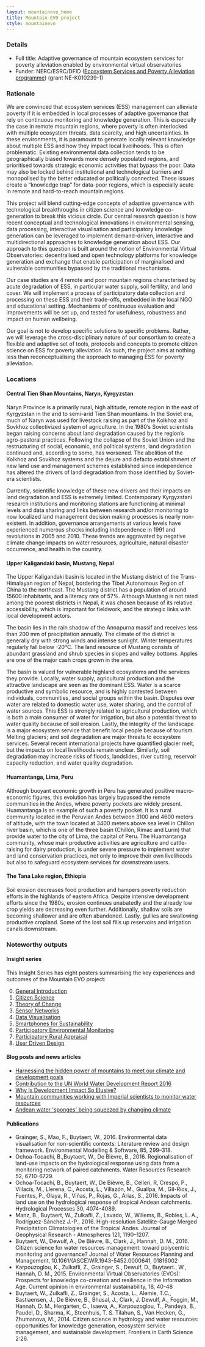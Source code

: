```yaml
---
layout: mountainevo_home
title: Mountain-EVO project
style: mountainevo
---
```


### Details

- Full title: Adaptive governance of mountain ecosystem services for poverty alleviation enabled by environmental virtual observatories
- Funder: NERC/ESRC/DFID ([Ecosystem Services and Poverty Alleviation programme](http://www.espa.ac.uk/)) (grant NE-K010239-1)

### Rationale

We are convinced that ecosystem services (ESS) management can alleviate poverty if it is embedded in local processes of adaptive governance that rely on continuous monitoring and knowledge generation. This is especially the case in remote mountain regions, where poverty is often interlocked with multiple ecosystem threats, data scarcity, and high uncertainties. In these environments, it is paramount to generate locally relevant knowledge about multiple ESS and how they impact local livelihoods. This is often problematic. Existing environmental data collection tends to be geographically biased towards more densely populated regions, and prioritised towards strategic economic activities that bypass the poor. Data may also be locked behind institutional and technological barriers and monopolised by the better educated or politically connected. These issues create a “knowledge trap” for data-poor regions, which is especially acute in remote and hard-to-reach mountain regions.

This project will blend cutting-edge concepts of adaptive governance with technological breakthroughs in citizen science and knowledge co-generation to break this vicious circle. Our central research question is how recent conceptual and technological innovations in environmental sensing, data processing, interactive visualisation and participatory knowledge generation can be leveraged to implement demand-driven, interactive and multidirectional approaches to knowledge generation about ESS. Our approach to this question is built around the notion of Environmental Virtual Observatories: decentralised and open technology platforms for knowledge generation and exchange that enable participation of marginalised and vulnerable communities bypassed by the traditional mechanisms.

Our case studies are 4 remote and poor mountain regions characterised by acute degradation of ESS, in particular water supply, soil fertility, and land cover. We will implement a process of participatory data collection and processing on these ESS and their trade-offs, embedded in the local NGO and educational setting. Mechanisms of continuous evaluation and improvements will be set up, and tested for usefulness, robustness and impact on human wellbeing.

Our goal is not to develop specific solutions to specific problems. Rather, we will leverage the cross-disciplinary nature of our consortium to create a flexible and adaptive set of tools, protocols and concepts to promote citizen science on ESS for poverty alleviation. As such, the project aims at nothing less than reconceptualising the approach to managing ESS for poverty alleviation.

### Locations

#### Central Tien Shan Mountains, Naryn, Kyrgyzstan

Naryn Province is a primarily rural, high altitude, remote region in the east of Kyrgyzstan in the arid to semi-arid Tien Shan mountains. In the Soviet era, much of Naryn was used for livestock raising as part of the Kolkhoz and Sovkhoz collectivized system of agriculture. In the 1980’s Soviet scientists began raising concerns about land degradation caused by the region’s agro-pastoral practices. Following the collapse of the Soviet Union and the restructuring of social, economic, and political systems, land degradation continued and, according to some, has worsened. The abolition of the Kolkhoz and Sovkhoz systems and the dejure and defacto establishment of new land use and management schemes established since independence has altered the drivers of land degradation from those identified by Soviet-era scientists.

Currently, scientific knowledge of these new drivers and their impacts on land degradation and ESS is extremely limited. Contemporary Kyrgyzstani research institutions and monitoring stations are functioning at minimal levels and data sharing and links between research and/or monitoring to now localized land management decision making processes is nearly non-existent. In addition, governance arrangements at various levels have experienced numerous shocks including independence in 1991 and revolutions in 2005 and 2010. These trends are aggravated by negative climate change impacts on water resources, agriculture, natural disaster occurrence, and health in the country.

#### Upper Kaligandaki basin, Mustang, Nepal

The Upper Kaligandaki basin is located in the Mustang district of the Trans-Himalayan region of Nepal, bordering the Tibet Autonomous Region of China to the northeast. The Mustang district has a population of around 15600 inhabitants, and a literacy rate of 57%. Although Mustang is not rated among the poorest districts in Nepal, it was chosen because of its relative accessibility, which is important for fieldwork, and the strategic links with local development actors.

The basin lies in the rain shadow of the Annapurna massif and receives less than 200 mm of precipitation annually. The climate of the district is generally dry with strong winds and intense sunlight. Winter temperatures regularly fall below -20ºC. The land resource of Mustang consists of abundant grassland and shrub species in slopes and valley bottoms. Apples are one of the major cash crops grown in the area.

The basin is valued for vulnerable highland ecosystems and the services they provide. Locally, water supply, agricultural production and the attractive landscape are seen as the dominant ESS. Water is a scarce productive and symbolic resource, and is highly contested between individuals, communities, and social groups within the basin. Disputes over water are related to domestic water use, water sharing, and the control of water sources. This ESS is strongly related to agricultural production, which is both a main consumer of water for irrigation, but also a potential threat to water quality because of soil erosion. Lastly, the integrity of the landscape is a major ecosystem service that benefit local people because of tourism. Melting glaciers; and soil degradation are major threats to ecosystem services. Several recent international projects have quantified glacier melt, but the impacts on local livelihoods remain unclear. Similarly, soil degradation may increase risks of floods, landslides, river cutting, reservoir capacity reduction, and water quality degradation.

#### Huamantanga, Lima, Peru

Although buoyant economic growth in Peru has generated positive macro-economic figures, this evolution has largely bypassed the remote communities in the Andes, where poverty pockets are widely present. Huamantanga is an example of such a poverty pocket. It is a rural community located in the Peruvian Andes between 3100 and 4600 meters of altitude, with the town located at 3400 meters above sea level in Chillon river basin, which is one of the three basin (Chillón, Rímac and Lurín) that provide water to the city of Lima, the capital of Peru. The Huamantanga community, whose main productive activities are agriculture and cattle-raising for dairy production, is under severe pressure to implement water and land conservation practices, not only to improve their own livelihoods but also to safeguard ecosystem services for downstream users.

#### The Tana Lake region, Ethiopia

Soil erosion decreases food production and hampers poverty reduction efforts in the highlands of eastern Africa. Despite intensive development efforts since the 1980s, erosion continues unabatedly and the already low crop yields are decreasing even further. Additionally, shallow soils are becoming shallower and are often abandoned. Lastly, gullies are swallowing productive cropland. Some of the lost soil fills up reservoirs and irrigation canals downstream.


### Noteworthy outputs

#### Insight series

This Insight Series has eight posters summarising the key experiences and outcomes of the Mountain EVO project:

0. [General Introduction](files/Mountain-EVO_general.pdf)
1. [Citizen Science](files/Mountain-EVO_citizenscience.pdf)
2. [Theory of Change](files/Mountain-EVO_change.pdf)
3. [Sensor Networks](files/Mountain-EVO_sensors.pdf)
4. [Data Visualisation](files/Mountain-EVO_visualization.pdf)
5. [Smartphones for Sustainability](files/Mountain-EVO_smartphones.pdf)
6. [Participatory Environmental Monitoring](files/Mountain-EVO_participatory.pdf)
7. [Participatory Rural Appraisal](files/Mountain-EVO_PRA.pdf)
8. [User Driven Design](files/Mountain-EVO_design.pdf)

#### Blog posts and news articles

- [Harnessing the hidden power of mountains to meet our climate and development goals](https://theconversation.com/harnessing-the-hidden-power-of-mountains-to-meet-our-climate-and-development-goals-68012)
- [Contribution to the UN World Water Development Report 2016](http://www.espa.ac.uk/news-events/espa-blog/world-water-development-report-2016-reflections-espa-researcher)
- [Why Is Development Impact So Elusive?](http://www.espa.ac.uk/news-events/espa-blog/why-development-impact-so-elusive)
- [Mountain communities working with Imperial scientists to monitor water resources](http://www3.imperial.ac.uk/newsandeventspggrp/imperialcollege/naturalsciences/climatechange/newssummary/news_24-10-2014-15-10-14)
- [Andean water 'sponges' being squeezed by changing climate](http://www.bbc.co.uk/news/world-latin-america-23944385)



#### Publications

- Grainger, S., Mao, F., Buytaert, W., 2016. Environmental data visualisation for non-scientific contexts: Literature review and design framework. Environmental Modelling & Software, 85, 299–318.
- Ochoa-Tocachi, B.,Buytaert, W., De Bièvre, B., 2016. Regionalisation of land-use impacts on the hydrological response using data from a monitoring network of paired catchments. Water Resources Research 52, 6710-6729.
- Ochoa-Tocachi, B., Buytaert, W., De Bièvre, B., Célleri, R, Crespo, P., Villacís, M., Llerena, C., Acosta, L., Villazón, M., Guallpa, M., Gil-Ríos, J., Fuentes, P., Olaya, R., Viñas, P., Rojas, G., Arias, S., 2016. Impacts of land use on the hydrological response of tropical Andean catchments. Hydrological Processes 30, 4074-4089.
- Manz, B., Buytaert, W., Zulkafli, Z., Lavado, W., Willems, B., Robles, L. A., Rodríguez-Sánchez J.-P., 2016. High-resolution Satellite-Gauge Merged Precipitation Climatologies of the Tropical Andes. Journal of Geophysical Research - Atmospheres 121, 1190–1207.
- Buytaert, W., Dewulf, A., De Bièvre, B., Clark, J., Hannah, D. M., 2016. Citizen science for water resources management: toward polycentric monitoring and governance? Journal of Water Resources Planning and Management, 10.1061/(ASCE)WR.1943-5452.0000641, 01816002
- Karpouzoglou, K., Zulkafli, Z., Grainger, S., Dewulf, D., Buytaert., W., Hannah, D. M., 2015. Environmental Virtual Observatories (EVOs): Prospects for knowledge co-creation and resilience in the Information Age. Current opinion in environmental sustainability, 18, 40-48
- Buytaert, W., Zulkafli, Z., Grainger, S., Acosta, L., Alemie, T.C., Bastiaensen, J., De Bièvre, B., Bhusal, J., Clark, J. Dewulf, A., Foggin, M., Hannah, D. M., Hergarten, C., Isaeva, A., Karpouzoglou, T., Pandeya, B., Paudel, D., Sharma, K., Steenhuis, T. S. Tilahun, S., Van Hecken, G., Zhumanova, M., 2014. Citizen science in hydrology and water resources: opportunities for knowledge generation, ecosystem service management, and sustainable development. Frontiers in Earth Science 2:26.



